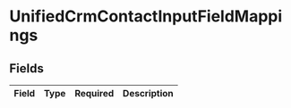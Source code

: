 # UnifiedCrmContactInputFieldMappings


## Fields

| Field       | Type        | Required    | Description |
| ----------- | ----------- | ----------- | ----------- |
